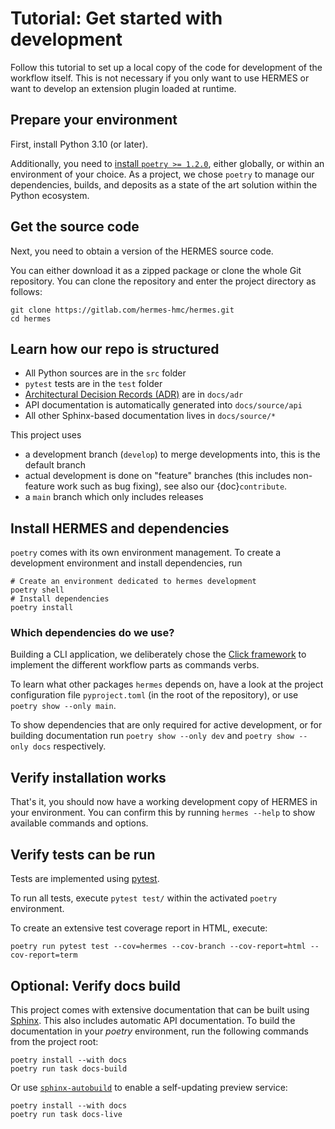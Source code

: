 <!--
SPDX-FileCopyrightText: 2022 German Aerospace Center (DLR), Forschungszentrum Jülich

SPDX-License-Identifier: CC-BY-SA-4.0
-->

<!--
SPDX-FileContributor: Michael Meinel
SPDX-FileContributor: Oliver Bertuch
-->
  
# Tutorial: Get started with development

Follow this tutorial to set up a local copy of the code for development of the workflow itself.
This is not necessary if you only want to use HERMES or want to develop an extension plugin loaded at runtime.

## Prepare your environment

First, install Python 3.10 (or later).

Additionally, you need to [install `poetry >= 1.2.0`](https://python-poetry.org/docs/#installation), either globally, or
within an environment of your choice. As a project, we chose `poetry` to manage our dependencies, builds, and deposits
as a state of the art solution within the Python ecosystem.

## Get the source code

Next, you need to obtain a version of the HERMES source code.

You can either download it as a zipped package or clone the whole Git repository.
You can clone the repository and enter the project directory as follows:

```shell
git clone https://gitlab.com/hermes-hmc/hermes.git
cd hermes
```

## Learn how our repo is structured

- All Python sources are in the `src` folder
- `pytest` tests are in the `test` folder
- [Architectural Decision Records (ADR)](https://adr.github.io/) are in `docs/adr`
- API documentation is automatically generated into `docs/source/api`
- All other Sphinx-based documentation lives in `docs/source/*`

This project uses 

- a development branch (`develop`) to merge developments into, this is the default branch
- actual development is done on "feature" branches (this includes non-feature work such as bug fixing), see also our
  {doc}`contribute`.
- a `main` branch which only includes releases

## Install HERMES and dependencies

`poetry` comes with its own environment management. To create a development environment and install dependencies, run
```shell
# Create an environment dedicated to hermes development
poetry shell
# Install dependencies
poetry install
```

### Which dependencies do we use?

Building a CLI application, we deliberately chose the [Click framework](https://click.palletsprojects.com) to implement
the different workflow parts as commands verbs.

To learn what other packages `hermes` depends on, have a look at the project configuration file `pyproject.toml` 
(in the root of the repository), or use `poetry show --only main`. 

To show dependencies that are only required for active development, or for building documentation run
`poetry show --only dev` and `poetry show --only docs` respectively.


## Verify installation works

That's it, you should now have a working development copy of HERMES in your environment.
You can confirm this by running `hermes --help` to show available commands and options.

## Verify tests can be run

Tests are implemented using [pytest](https://pytest.org).

To run all tests, execute `pytest test/` within the activated `poetry` environment.

To create an extensive test coverage report in HTML, execute:

```shell
poetry run pytest test --cov=hermes --cov-branch --cov-report=html --cov-report=term
```

## Optional: Verify docs build

This project comes with extensive documentation that can be built using [Sphinx](https://www.sphinx-doc.org/en/master/).
This also includes automatic API documentation. To build the documentation in your *poetry* environment, run the
following commands from the project root:

```shell
poetry install --with docs
poetry run task docs-build
```

Or use [`sphinx-autobuild`](https://github.com/executablebooks/sphinx-autobuild) to enable a self-updating preview service:

```shell
poetry install --with docs
poetry run task docs-live
```

